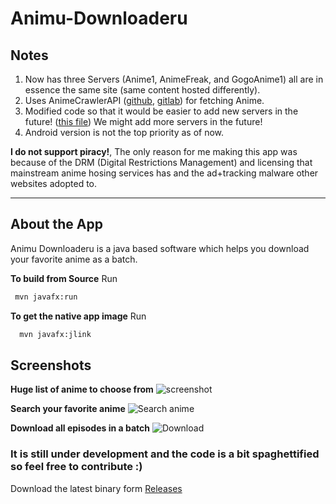 # Animu-Downloaderu

## Notes

1. Now has three Servers (Anime1, AnimeFreak, and GogoAnime1) all are in essence the same site (same content hosted differently).
1. Uses AnimeCrawlerAPI ([github](https://github.com/codingotaku/AnimeCrawlerAPI), [gitlab](https://gitlab.com/codingotaku/AnimeCrawlerAPI)) for fetching Anime.
1. Modified code so that it would be easier to add new servers in the future! ([this file](./src/main/java/com/codingotaku/apps/source/AnimeSources.java))
We might add more servers in the future! 
1. Android version is not the top priority as of now.

 **I do not support piracy!**, The only reason for me making this app was because of the DRM (Digital Restrictions Management) and licensing that mainstream anime hosing services has and the ad+tracking malware other websites adopted to.
___

## About the App

Animu Downloaderu is a java based software which helps you download your favorite anime as a batch. 

**To build from Source**
Run

```bash
 mvn javafx:run
```

**To get the native app image**
Run

```bash
  mvn javafx:jlink
```

## Screenshots

**Huge list of anime to choose from**
![screenshot](https://github.com/codingotaku/Animu-Downloaderu/raw/master/screenshots/anime-list.webp "anime list screenshot")

**Search your favorite anime**
![Search anime](https://github.com/codingotaku/Animu-Downloaderu/raw/master/screenshots/search.webp "Search anime")

**Download all episodes in a batch**
![Download](https://github.com/codingotaku/Animu-Downloaderu/raw/master/screenshots/download.webp "Download")

### It is still under development and the code is a bit spaghettified so feel free to contribute :)

Download the latest binary form [Releases](https://github.com/CodingOtaku/Animu-Downloaderu/releases)
